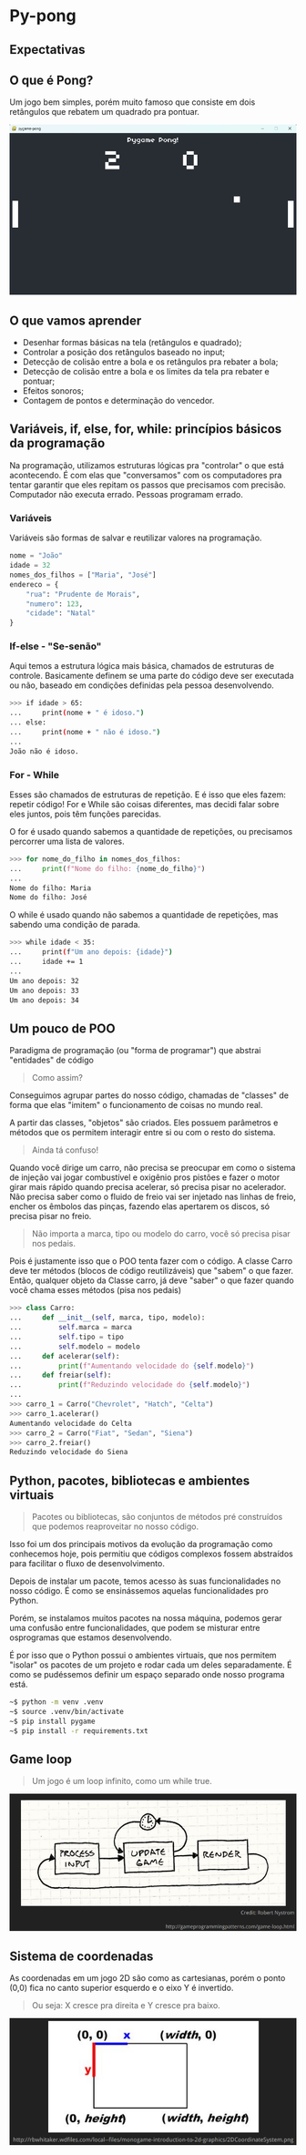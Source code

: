 # Py-pong

## Expectativas

## O que é Pong?

Um jogo bem simples, porém muito famoso que consiste em dois retângulos que rebatem um quadrado pra pontuar.

![Jogo](pypong.png)

## O que vamos aprender

* Desenhar formas básicas na tela (retângulos e quadrado);
* Controlar a posição dos retângulos baseado no input;
* Detecção de colisão entre a bola e os retângulos pra rebater a bola;
* Detecção de colisão entre a bola e os limites da tela pra rebater e pontuar;
* Efeitos sonoros;
* Contagem de pontos e determinação do vencedor.

## Variáveis, if, else, for, while: princípios básicos da programação

Na programação, utilizamos estruturas lógicas pra "controlar" o que está acontecendo. É com elas que "conversamos" com os computadores pra tentar garantir que eles repitam os passos que precisamos com precisão. Computador não executa errado. Pessoas programam errado.

### Variáveis

Variáveis são formas de salvar e reutilizar valores na programação.

```python
nome = "João"
idade = 32
nomes_dos_filhos = ["Maria", "José"]
endereco = {
    "rua": "Prudente de Morais",
    "numero": 123,
    "cidade": "Natal"
}
```

### If-else - "Se-senão"

Aqui temos a estrutura lógica mais básica, chamados de estruturas de controle. Basicamente definem se uma parte do código deve ser executada ou não, baseado em condições definidas pela pessoa desenvolvendo.

```bash
>>> if idade > 65:
...     print(nome + " é idoso.")
... else:
...     print(nome + " não é idoso.")
...
João não é idoso.
```

### For - While

Esses são chamados de estruturas de repetição. E é isso que eles fazem: repetir código!
For e While são coisas diferentes, mas decidi falar sobre eles juntos, pois têm funções parecidas.

O for é usado quando sabemos a quantidade de repetições, ou precisamos percorrer uma lista de valores.

```python
>>> for nome_do_filho in nomes_dos_filhos:
...     print(f"Nome do filho: {nome_do_filho}")
...
Nome do filho: Maria
Nome do filho: José
```

O while é usado quando não sabemos a quantidade de repetições, mas sabendo uma condição de parada.

```bash
>>> while idade < 35:
...     print(f"Um ano depois: {idade}")
...     idade += 1
...
Um ano depois: 32
Um ano depois: 33
Um ano depois: 34
```

## Um pouco de POO

Paradigma de programação (ou "forma de programar") que abstrai "entidades" de código

> Como assim?

Conseguimos agrupar partes do nosso código, chamadas de "classes" de forma que elas "imitem" o funcionamento de coisas no mundo real.

A partir das classes, "objetos" são criados. Eles possuem parâmetros e métodos que os permitem interagir entre si ou com o resto do sistema.

> Ainda tá confuso!

Quando você dirige um carro, não precisa se preocupar em como o sistema de injeção vai jogar combustível e oxigênio pros pistões e fazer o motor girar mais rápido quando precisa acelerar, só precisa pisar no acelerador. Não precisa saber como o fluido de freio vai ser injetado nas linhas de freio, encher os êmbolos das pinças, fazendo elas apertarem os discos, só precisa pisar no freio.

> Não importa a marca, tipo ou modelo do carro, você só precisa pisar nos pedais.

Pois é justamente isso que o POO tenta fazer com o código.
A classe Carro deve ter métodos (blocos de código reutilizáveis) que "sabem" o que fazer. Então, qualquer objeto da Classe carro, já deve "saber" o que fazer quando você chama esses métodos (pisa nos pedais)

```python
>>> class Carro:
...     def __init__(self, marca, tipo, modelo):
...         self.marca = marca
...         self.tipo = tipo
...         self.modelo = modelo
...     def acelerar(self):
...         print(f"Aumentando velocidade do {self.modelo}")
...     def freiar(self):
...         print(f"Reduzindo velocidade do {self.modelo}")
...
>>> carro_1 = Carro("Chevrolet", "Hatch", "Celta")
>>> carro_1.acelerar()
Aumentando velocidade do Celta
>>> carro_2 = Carro("Fiat", "Sedan", "Siena")
>>> carro_2.freiar()
Reduzindo velocidade do Siena
```

## Python, pacotes, bibliotecas e ambientes virtuais

> Pacotes ou bibliotecas, são conjuntos de métodos pré construídos que podemos reaproveitar no nosso código.

Isso foi um dos principais motivos da evolução da programação como conhecemos hoje, pois permitiu que códigos complexos fossem abstraídos para facilitar o fluxo de desenvolvimento.

Depois de instalar um pacote, temos acesso às suas funcionalidades no nosso código. É como se ensinássemos aquelas funcionalidades pro Python.

Porém, se instalamos muitos pacotes na nossa máquina, podemos gerar uma confusão entre funcionalidades, que podem se misturar entre osprogramas que estamos desenvolvendo.

É por isso que o Python possui o ambientes virtuais, que nos permitem "isolar" os pacotes de um projeto e rodar cada um deles separadamente. É como se pudéssemos definir um espaço separado onde nosso programa está.

```bash
~$ python -m venv .venv
~$ source .venv/bin/activate
~$ pip install pygame
~$ pip install -r requirements.txt
```

## Game loop

> Um jogo é um loop infinito, como um while true.

![Game loop](game_loop.png)

## Sistema de coordenadas

As coordenadas em um jogo 2D são como as cartesianas, porém o ponto (0,0) fica no canto superior esquerdo e o eixo Y é invertido.

> Ou seja: X cresce pra direita e Y cresce pra baixo.

![Sistema de Coordenadas](coordinates.png)
